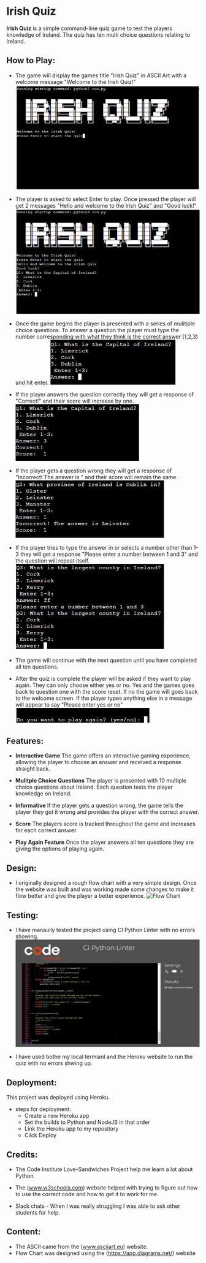 # **Irish Quiz**

**Irish Quiz** is a simple command-line quiz game to test the players knowledge of Ireland. The quiz has ten multi choice questions relating to Ireland. 

## How to Play:

- The game will display the games title "Irish Quiz" in ASCII Art with a welcome message "Welcome to the Irish Quiz!"
![Welcome Message](assets/screenshots/welcome_message.JPG)

- The player is asked to select Enter to play. Once pressed the player will get 2 messages "Hello and welcome to the Irish Quiz" and "Good luck!"
![Good Luck Message](assets/screenshots/good_luck_message.JPG)

- Once the game begins the player is presented with a series of mulitiple choice questions. To answer a question the player must type the number corresponding with what they think is the correct answer (1,2,3) and hit enter.
![Question](assets/screenshots/questions.JPG) 

- If the player answers the question correctly they will get a response of "Correct!" and their score will increase by one.
![Correct Answer](assets/screenshots/correct_answer.JPG)

- If the player gets a question wrong they will get a response of "Incorrect! The answer is " and their score will remain the same.
![Incorrect Answer](assets/screenshots/incorrect_answer.JPG) 

- If the player tries to type the answer in or selects a number other than 1-3 they will get a response "Please enter a number between 1 and 3" and the question will repeat itself. 
![Wrong Format Error](assets/screenshots/wrong_format_error.JPG)

- The game will continue with the next question until you have completed all ten questions. 

- After the quiz is complete the player will be asked if they want to play again. They can only choose either yes or no. Yes and the games goes back to question one with the score reset. If no the game will goes back to the welcome screen. If the player types anything else in a message will appear to say "Please enter yes or no"
![Play Again?](assets/screenshots/play_again.JPG)

## Features:

- **Interactive Game** The game offers an interactive gaming experience, allowing the player to choose an answer and received a response straight back. 

- **Mulitple Choice Questions** The player is presented with 10 multiple choice questions about Ireland. Each question tests the player knowledge on Ireland. 

- **Informative** If the player gets a question wrong, the game tells the player they got it wrong and provides the player with the correct answer. 

- **Score** The players score is tracked throughout the game and increases for each correct answer. 

- **Play Again Feature** Once the player answers all ten questions they are giving the options of playing again. 

## Design:

- I originally designed a rough flow chart with a very simple design. Once the website was built and was working made some changes to make it flow better and give the player a better experience. 
![Flow Chart](assets/screenshots/flowchart.drawio)

## Testing:

- I have manaully tested the project using CI Python Linter with no errors showing. 
![CI Python Linter](assets/screenshots/ci_python_linter.JPG)

- I have used bothe my local termianl and the Heroku website to run the quiz with no errors shwing up. 

## Deployment:

This project was deployed using Heroku. 
- steps for deployment:
    - Create a new Heroku app
    - Set the builds to Python and NodeJS in that order
    - Link the Heroku app to my repository
    - Click Deploy

## Credits:

- The Code Institute Love-Sandwiches Project help me learn a lot about Python. 

- The (www.w3schools.com) website helped with trying to figure out how to use the correct code and how to get it to work for me. 

- Slack chats - When I was really struggling I was able to ask other students for help. 

## Content:

- The ASCII came from the (www.asciiart.eu) website. 
- Flow Chart was designed using the (https://app.diagrams.net/) website